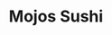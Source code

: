 ---
layout: place
title: Mojos Sushi
permalink: /oregon/portland/mojos-sushi.html
stateAbbr: OR
stateName: Oregon
cityName: Portland
seo:
  type: restaurant
  links: https://mojossushi.com/
place_id: ChIJU415wjqnlVQR1yzLv48tz48
photos:
  - name: >-
      places/ChIJU415wjqnlVQR1yzLv48tz48/photos/AeeoHcIehFubI8rJP1_uS_lGeVxYdL9Q6sBSXyPcostATzpJrvUtuIiKTXpVESV57JZCKbVMgsgsvKAgX9rFTQhugY2atqXq5OMNBLX5iicfAusdPV9KPgHIQrN4XzeTeyVAW4M4BETEmZnDOytI8PZ1TfDY37EtT64aE--KZu0qw98GxFIJ-6LahuHjQxRL9BM9wjAnT9IYiR-_5G7qqEiLm5SwFoglWx1VJZGWq5YrOiVnlekumLl6cWVMiJL6TrVBM-UMToNRvqi5i9bglzhceQqUB7alAbDUGGpJIpYLB8OG1g
    widthPx: 1000
    heightPx: 750
    authorAttributions:
      - displayName: Mojo Sushi
        uri: https://maps.google.com/maps/contrib/114781007000999400417
        photoUri: >-
          https://lh3.googleusercontent.com/a-/ALV-UjVoQviE7967DAuF4UIMo6PMzP5yGsSI1goGAnlIriy96zRshRI=s100-p-k-no-mo
    flagContentUri: >-
      https://www.google.com/local/imagery/report/?cb_client=maps_api_places.places_api&image_key=!1e10!2sAF1QipOrWls90tkZd49qIE-nq4q5OizxQZVUerqv0Rpe&hl=en-US
    googleMapsUri: >-
      https://www.google.com/maps/place//data=!3m4!1e2!3m2!1sAF1QipOrWls90tkZd49qIE-nq4q5OizxQZVUerqv0Rpe!2e10!4m2!3m1!1s0x5495a73ac2798d53:0x8fcf2d8fbfcb2cd7
  - name: >-
      places/ChIJU415wjqnlVQR1yzLv48tz48/photos/AeeoHcJOd7pqe16cs9IyWSMER5BsA2UmGg4DUAcoJcJH7pCTFLp6mooWs53WOxKprL43NFKNlwcfZAxToqtQ_DECsjpv3d-DBygh1m_CgQjbHgRfcZZCzmXIDfu7L1gUgNaxEmP9LLJMI2s2RzcRRdAhB4F-ZEOWDOuM_Zw8yaIz7L9Yvrqi_QKXWWxWspQf_y4w7LnDYqGIkRVqQuTKyAkweM8VOBgh4cY03Lf5-sllvEVG23YAHkn3u1iZiy-cnxfmvo-W9z1mbPA0xF9F-8Zcebvj8WSdwDlZTJ7_t7O1SPP-nA
    widthPx: 1000
    heightPx: 750
    authorAttributions:
      - displayName: Mojo Sushi
        uri: https://maps.google.com/maps/contrib/114781007000999400417
        photoUri: >-
          https://lh3.googleusercontent.com/a-/ALV-UjVoQviE7967DAuF4UIMo6PMzP5yGsSI1goGAnlIriy96zRshRI=s100-p-k-no-mo
    flagContentUri: >-
      https://www.google.com/local/imagery/report/?cb_client=maps_api_places.places_api&image_key=!1e10!2sAF1QipMfJ4h5eIbJE1aiv5Z0xcYfur-gkYANwQac7QAf&hl=en-US
    googleMapsUri: >-
      https://www.google.com/maps/place//data=!3m4!1e2!3m2!1sAF1QipMfJ4h5eIbJE1aiv5Z0xcYfur-gkYANwQac7QAf!2e10!4m2!3m1!1s0x5495a73ac2798d53:0x8fcf2d8fbfcb2cd7
  - name: >-
      places/ChIJU415wjqnlVQR1yzLv48tz48/photos/AeeoHcK2lTeklBSDQeWa8W-X_w9uVjfMpeeTN0eb-91JgL77v8is724P_sDzzv4TrwltsFAH02M_nRf32LOMNJEuI1nozs7vJ0Dr8fwvHnX_n_7eX520RLs0v9JfU7sloeAeza5lmRFY6dPdrI1ckupNo_OaT-4IuHkJv4-7BpwgdElOcgMRs8EhD4aElnxNqdRZV4tWZF77lP8-uJsSNKJ9-V5vbX3oNwnBm2g_66mJu34Ytj40sEMyUYRVLZCf-h7hy2I6OH8HN6GmwMJ0ZMcZj33p4T_zhFKAOHjtaviJhh7EfuJpQ3R1ZZjb8W1-2D3uFFkuGPkFU_r8OOfXzAU2QzGE5LW7D-SLdg4FRHPANMdqdiHiYUF90v96k44jCkXwjvbakqUXbs_MGUpBsZ0krGELb4QDbQw0xNvZ1rD96If7zw
    widthPx: 4080
    heightPx: 3072
    authorAttributions:
      - displayName: Nicole
        uri: https://maps.google.com/maps/contrib/107319866816220538913
        photoUri: >-
          https://lh3.googleusercontent.com/a-/ALV-UjUvNAmRZKnK6JM485EE80r1RCdDr9Yh-dUAhUbs8ysDVLyCxxo7hQ=s100-p-k-no-mo
    flagContentUri: >-
      https://www.google.com/local/imagery/report/?cb_client=maps_api_places.places_api&image_key=!1e10!2sCIHM0ogKEICAgMDwz7eqCA&hl=en-US
    googleMapsUri: >-
      https://www.google.com/maps/place//data=!3m4!1e2!3m2!1sCIHM0ogKEICAgMDwz7eqCA!2e10!4m2!3m1!1s0x5495a73ac2798d53:0x8fcf2d8fbfcb2cd7
  - name: >-
      places/ChIJU415wjqnlVQR1yzLv48tz48/photos/AeeoHcKAszwHvgmqGC5_d7gCLoh3Xful28hGbxK6GQspzCi4xVwyUWiVifpg9UxF6zNyCY1LDv3L4jhlEwRbKq1nfgXD4W37rfNjFryGZZWVcA_RbXWmJn8a6_UepNQDMCPW8kBVrRTAx3vO9aUd6LNqx-wp2VPN-1_37S1ZuWnnGyftCwrF-HZMmepl9BoN2Mic452nkuG5rJ4c6hGmGCqpprPi3adBSub_rTmc2o-yN2LVLB4aGSwzESAVVO5a33vPk3_uHAiZiJz8TOWnlDkoxz67QPvGq4UUdFaRxbfaMPzZaO-DLTwnzE63uCtL9HpVeoA8fqwOSC2QTmR1VdYQyUsE17-QePhy3wSG0u1LGfTXGr8poPKZO65GpodRz93fW3ijG_gd2Zm3gtbUvK_qryexpWm6rnxNterFHA9lRyqy9Xdj
    widthPx: 1200
    heightPx: 1600
    authorAttributions:
      - displayName: Kog
        uri: https://maps.google.com/maps/contrib/107991976986613253924
        photoUri: >-
          https://lh3.googleusercontent.com/a-/ALV-UjXPOcn2390oc2wauZFD13xg1Eztx88osjRg473FkWvyWJhQuAfC=s100-p-k-no-mo
    flagContentUri: >-
      https://www.google.com/local/imagery/report/?cb_client=maps_api_places.places_api&image_key=!1e10!2sCIHM0ogKEICAgICljau-9wE&hl=en-US
    googleMapsUri: >-
      https://www.google.com/maps/place//data=!3m4!1e2!3m2!1sCIHM0ogKEICAgICljau-9wE!2e10!4m2!3m1!1s0x5495a73ac2798d53:0x8fcf2d8fbfcb2cd7
  - name: >-
      places/ChIJU415wjqnlVQR1yzLv48tz48/photos/AeeoHcLs9RHjBXaeOM-rpsmVnWrFfhghwMLcm3daHj4U6ni6vjwXJUng842rHn5AM5dcxyFrGQqlGoDbPBOfuisXxJFmFm_mSheczCO4AeHqgYcVSS2S2YGwKI8CLb3pMVJokkLshV-oCpLrv_9sYww_J0tgaysPknk_nRmucCAPf5MOiSt-m2nxBgY5cOnS2fz6uZccBtz9_2hBDYLgddz9CIaCiqBVxqlp-3XukYE2VV4BeZVnzSPFPJyQlLnNOX15el_K4d7WwKgOU7VYZ10BU8zZ-UvgZEUEnoB62kZopgJqoiKWJ446D0rnFGew8Ed4w8fEcDUoK0A5jiLdogrfsXZlFbblmpyyVCnIPrukhwPCjMq1HU6x-JOOTWiCCPllfKoFkQJO1M23lmnVL_wY8Gvb9LPHS7cnpVda7vQlbwxsaQ
    widthPx: 4000
    heightPx: 3000
    authorAttributions:
      - displayName: Glenn B
        uri: https://maps.google.com/maps/contrib/110497458228366941143
        photoUri: >-
          https://lh3.googleusercontent.com/a/ACg8ocK1QOPFa4mSj8qmKI5hkWXBIU4rODpar2ggkEe4eweOsEXLMJTY=s100-p-k-no-mo
    flagContentUri: >-
      https://www.google.com/local/imagery/report/?cb_client=maps_api_places.places_api&image_key=!1e10!2sCIHM0ogKEICAgIDLrIrXCg&hl=en-US
    googleMapsUri: >-
      https://www.google.com/maps/place//data=!3m4!1e2!3m2!1sCIHM0ogKEICAgIDLrIrXCg!2e10!4m2!3m1!1s0x5495a73ac2798d53:0x8fcf2d8fbfcb2cd7
  - name: >-
      places/ChIJU415wjqnlVQR1yzLv48tz48/photos/AeeoHcJ2OtIKo0AjBb8YJRXx7R-q2fJIHXnLNuxCWdN2Mmmm5DvOqapYdYVbTnuWwonLc0_dkp6xobOl21mPka9DJ0Q3wZkCLWrhzsLigwrhSp_ahuKnHTdFbF3DFFVg2vYqYlAI5JJ2DkxOYy9eV5TkkfrDBvAwcrsncORnmMP4tDfiEJKXA0Ef1pKgnGTBXKw5x4SpEs9u_CgcrLFYpAYa9ZxJuzhRypbK1E2hP7q5aS0iSkuaOrv_Ww1J6kuwfjQJ9QFmmCG26Kf_ZX-aFAS4bBdgL0VxK_MJ1Fdu-JlmqL9dCI1VYgl8ks8g_4mVi21QUyLYMbLq7i9r2BJTAHQeFrFy06dlBwGOMqUud5HJYcW6-vRq3KbXrdirgQVrDvYVEnH8fWkyyFtCYzofsvdPewKlP8BxrQF8KRL6iZU4Gr-eojQ
    widthPx: 4000
    heightPx: 2252
    authorAttributions:
      - displayName: Cyd Gann
        uri: https://maps.google.com/maps/contrib/102232331011671065470
        photoUri: >-
          https://lh3.googleusercontent.com/a-/ALV-UjXW4o18WYE-zvhhcq_qsQtFjukRerLmW5a4kDVLUQopr0GhYHfV=s100-p-k-no-mo
    flagContentUri: >-
      https://www.google.com/local/imagery/report/?cb_client=maps_api_places.places_api&image_key=!1e10!2sCIHM0ogKEICAgID54JKXlQE&hl=en-US
    googleMapsUri: >-
      https://www.google.com/maps/place//data=!3m4!1e2!3m2!1sCIHM0ogKEICAgID54JKXlQE!2e10!4m2!3m1!1s0x5495a73ac2798d53:0x8fcf2d8fbfcb2cd7
  - name: >-
      places/ChIJU415wjqnlVQR1yzLv48tz48/photos/AeeoHcIrGaPiGg3TkhZoef2ngJnemGWG9TGWCli0DnJQX6aGIUdDAtEAN35tLn568yZ-9LUngClTAws_gyd8EzKn3tv8FT5xhQBOvhUG-akhTs4TSS7rW2YErXC_7NHCRcCpScG3UY0kWINKVC3sEem0MPcF66nVQ8AHYIKDG7F4d4ovTY9zdqy-LeaANEHTIO6v5k7QzIj7bRuk9plXoTjsWb3Y5fFG2oerdf6_5-PQEhuxWCylGTFw9-eGC_9GVUO_HnbpY7o11mpkTezLV8GJf9ttfhreGLWvS3pckRTvi3whbfWgasYLdEy068iI3owKLdlTn2qDFzlW0nO9lIylnf3iL6k5r_2JsDeQy05Y1UoUsa5RMOuK4SiepXtIUOThnV3xWqj1OoFnJcU7MG3tZZ4poOJWRFpQpMozx3j9eKQ-0Q
    widthPx: 4032
    heightPx: 3024
    authorAttributions:
      - displayName: Jose Verde
        uri: https://maps.google.com/maps/contrib/101352408947013617490
        photoUri: >-
          https://lh3.googleusercontent.com/a-/ALV-UjWg1hpW_fC3Amu-l8EHQDGuFER4zHDqh9gIcM07Hh13zawNSFg=s100-p-k-no-mo
    flagContentUri: >-
      https://www.google.com/local/imagery/report/?cb_client=maps_api_places.places_api&image_key=!1e10!2sCIHM0ogKEICAgIDEvNKrVg&hl=en-US
    googleMapsUri: >-
      https://www.google.com/maps/place//data=!3m4!1e2!3m2!1sCIHM0ogKEICAgIDEvNKrVg!2e10!4m2!3m1!1s0x5495a73ac2798d53:0x8fcf2d8fbfcb2cd7
  - name: >-
      places/ChIJU415wjqnlVQR1yzLv48tz48/photos/AeeoHcIrhVpeurLQip9Mz0t0IXmbLC33mXMJkKofi4ti66i-_QYtidZ6yPl8gYvEirmZAN2YyhjCW72VczFD2vVgeUr20G1IMtwiP8MadfnFilZdrfLks0OMnIREN2rLR-_qSkiFOoXZLnnYqRwe8svzDcBg7Vsr6l05-HIRp55C5kjnCw5Rr6gnppiupUyRvHzvDeHvehHXeSjJzvEhhV3otcwUjU0S1Te_gbyQMSbcq20zSIfmo-wsE1PTbCiB_kwhWcv1MIKrZ4Enq1UGjOONOspbOyWA_6SFD9D4dQiPQfVQVMdMS9zu_G1PppF8IbZOg-q5j3SsCpGApl7QNGthmb1OitnrOqdhYmp6X6iQJVU2pwD2AGB0ZzSJb9SyXl2Dax1lMK7u5iq20SrbPqFkWF92eVQoubwdgmz_1ylPc-D0yQ
    widthPx: 2268
    heightPx: 4032
    authorAttributions:
      - displayName: Alex Durant
        uri: https://maps.google.com/maps/contrib/102847781315084141525
        photoUri: >-
          https://lh3.googleusercontent.com/a/ACg8ocI8FEClb0prJZzyzzFvbHCcfwLXkFqlTMTGEDUIAJnxFJCxjUoh=s100-p-k-no-mo
    flagContentUri: >-
      https://www.google.com/local/imagery/report/?cb_client=maps_api_places.places_api&image_key=!1e10!2sCIHM0ogKEICAgICkyfaWCA&hl=en-US
    googleMapsUri: >-
      https://www.google.com/maps/place//data=!3m4!1e2!3m2!1sCIHM0ogKEICAgICkyfaWCA!2e10!4m2!3m1!1s0x5495a73ac2798d53:0x8fcf2d8fbfcb2cd7
  - name: >-
      places/ChIJU415wjqnlVQR1yzLv48tz48/photos/AeeoHcLtVuIP3bdVV4TvuHCnlRQsc0PldMl_d70oyVadyjsScOOFhqdl0dyC6UaTOObEfW4cn3702nQpo8OtW4-MLOtRca33WNFiWbAT5gF8GMZK_9qDtUblv3od9fqMQhbE7PHpS4o63jUqsAt2zupa_yPXF__-cZTzC_5PzfMONwYFinCZgxdW2w3clZ2Z7Q2YbWyzNGOOsUGhjRJk7XeRl9Fth7eN27zWqrwO1UjNjX-3-EUfRap7tr_-VnizTtJcs3hodZC6z2cQK7RnaVFZGUubVzH9abX8pRcX3qiS3n35ECLr4PR_vrX_IQ6WrnKtVMy-6AkG9JRCc2Xit3YqGBVpQSaLoUU27eQLWmbUdbSYhto82pXpi-bahySwecXyz-mGfptVILMfZ20gEboUyBsv2AcZTgw9k6ONGsGzul9kITqJ
    widthPx: 3072
    heightPx: 4080
    authorAttributions:
      - displayName: Hannah Stordeur
        uri: https://maps.google.com/maps/contrib/110737727580785790019
        photoUri: >-
          https://lh3.googleusercontent.com/a-/ALV-UjUN73o2m7q4DvawCw2lQsLsxcTrbjWg54AUc_0kQsRi22ovd3Y=s100-p-k-no-mo
    flagContentUri: >-
      https://www.google.com/local/imagery/report/?cb_client=maps_api_places.places_api&image_key=!1e10!2sCIHM0ogKEICAgIDx6azWwQE&hl=en-US
    googleMapsUri: >-
      https://www.google.com/maps/place//data=!3m4!1e2!3m2!1sCIHM0ogKEICAgIDx6azWwQE!2e10!4m2!3m1!1s0x5495a73ac2798d53:0x8fcf2d8fbfcb2cd7
  - name: >-
      places/ChIJU415wjqnlVQR1yzLv48tz48/photos/AeeoHcLshFynjJrwpxMvmEI1eKW0Ew_u6iGNpd9QyHjgkXU2j5ln32gQdD8xKLkouNOlmNxibQ6Y9VDZ1iImdfTK8CkfMgoKalJU0gZEaHap2H6o0wPpj8eEtsm1w6DtLjxGJNb5EaOHxIvPIothVPUV9q5XfdFI6pyUQixlHU8rPFO9dpll_g4nW_cCxkJaqKqAVe69eU9oqJVI_5yXMS8ujSCyOWh6GGuz4cSyvy8qDgRxvRnLcAEZoI5-eKJMmqbqY0fqbynIrD1EzM6xGpoWrpyq6lVtycCAmdHvoZCYNUlvBNUcEweLGbn0rhTd1lu8p0pDkAdDBvyy01cfIXehsilpDSx88ah0ruirHeHU1NkPCoZjGWks4JYpmJX5CgRhse3NV9KrAB-WmybkZp-RiSL8yPox-1SybnPgq9-XR3XQvvo
    widthPx: 4032
    heightPx: 3024
    authorAttributions:
      - displayName: Ngọc Hânn
        uri: https://maps.google.com/maps/contrib/102753042275238755107
        photoUri: >-
          https://lh3.googleusercontent.com/a-/ALV-UjUR8obGzztyPOXdJNeVHf5yvg_W_VfHak78-cYut99CQwiTWpgOxQ=s100-p-k-no-mo
    flagContentUri: >-
      https://www.google.com/local/imagery/report/?cb_client=maps_api_places.places_api&image_key=!1e10!2sCIHM0ogKEICAgMCAkdqbxwE&hl=en-US
    googleMapsUri: >-
      https://www.google.com/maps/place//data=!3m4!1e2!3m2!1sCIHM0ogKEICAgMCAkdqbxwE!2e10!4m2!3m1!1s0x5495a73ac2798d53:0x8fcf2d8fbfcb2cd7
address: 1507 NE Fremont St, Portland, OR 97212, USA
street: 1507 NE Fremont St
city: Portland
state: OR
zip: '97212'
country: USA
neighborhood: Sabin
latitude: '45.548347'
longitude: '-122.650160'
accessibility_options:
  wheelchairAccessibleEntrance: true
  wheelchairAccessibleRestroom: true
  wheelchairAccessibleSeating: true
business_status: OPERATIONAL
name: Mojos Sushi
google_maps_links:
  directionsUri: >-
    https://www.google.com/maps/dir//''/data=!4m7!4m6!1m1!4e2!1m2!1m1!1s0x5495a73ac2798d53:0x8fcf2d8fbfcb2cd7!3e0
  placeUri: https://maps.google.com/?cid=10362551363024137431
  writeAReviewUri: >-
    https://www.google.com/maps/place//data=!4m3!3m2!1s0x5495a73ac2798d53:0x8fcf2d8fbfcb2cd7!12e1
  reviewsUri: >-
    https://www.google.com/maps/place//data=!4m4!3m3!1s0x5495a73ac2798d53:0x8fcf2d8fbfcb2cd7!9m1!1b1
  photosUri: >-
    https://www.google.com/maps/place//data=!4m3!3m2!1s0x5495a73ac2798d53:0x8fcf2d8fbfcb2cd7!10e5
primary_type: Sushi Restaurant
opening_hours:
  openNow: false
  periods:
    - open:
        day: 0
        hour: 16
        minute: 0
      close:
        day: 0
        hour: 20
        minute: 30
    - open:
        day: 1
        hour: 16
        minute: 0
      close:
        day: 1
        hour: 21
        minute: 30
    - open:
        day: 2
        hour: 16
        minute: 0
      close:
        day: 2
        hour: 21
        minute: 30
    - open:
        day: 3
        hour: 16
        minute: 0
      close:
        day: 3
        hour: 21
        minute: 30
    - open:
        day: 4
        hour: 16
        minute: 0
      close:
        day: 4
        hour: 21
        minute: 30
    - open:
        day: 5
        hour: 16
        minute: 0
      close:
        day: 5
        hour: 21
        minute: 30
    - open:
        day: 6
        hour: 16
        minute: 0
      close:
        day: 6
        hour: 21
        minute: 30
  weekdayDescriptions:
    - 'Monday: 4:00 – 9:30 PM'
    - 'Tuesday: 4:00 – 9:30 PM'
    - 'Wednesday: 4:00 – 9:30 PM'
    - 'Thursday: 4:00 – 9:30 PM'
    - 'Friday: 4:00 – 9:30 PM'
    - 'Saturday: 4:00 – 9:30 PM'
    - 'Sunday: 4:00 – 8:30 PM'
  nextOpenTime: '2025-05-03T23:00:00Z'
secondary_opening_hours:
  regular:
    weekdayDescriptions: null
    type: null
  current:
    weekdayDescriptions: null
    type: null
phone: (971) 386-2172
price_level: PRICE_LEVEL_MODERATE
price_range: $20 &ndash; $30
rating: '4.7'
rating_count: 250
website: https://mojossushi.com/
description: >-
  Explore Mojo Sushi in Portland, OR$$$Mojo Sushi in Portland, Oregon, stands
  out as a cozy haven for sushi enthusiasts, offering a delightful array of
  fresh Japanese dishes in a relaxed atmosphere. This spot specializes in a
  variety of sushi rolls and small plates that highlight quality ingredients and
  creative flavors, making it a go-to choice for anyone seeking top-rated sushi
  options nearby. With accessibility features like wheelchair-friendly entrances
  and seating, it's designed to welcome all diners comfortably. The casual vibe
  pairs well with a selection of beer and wine, enhancing the overall experience
  for groups or individuals looking for a satisfying meal. Whether you're
  exploring sushi places near you or craving authentic Japanese cuisine, Mojo
  Sushi delivers a memorable dining adventure in a neighborhood setting.
generative_summary: >-
  Explore Mojo Sushi in Portland, OR$$$Mojo Sushi in Portland, Oregon, stands
  out as a cozy haven for sushi enthusiasts, offering a delightful array of
  fresh Japanese dishes in a relaxed atmosphere. This spot specializes in a
  variety of sushi rolls and small plates that highlight quality ingredients and
  creative flavors, making it a go-to choice for anyone seeking top-rated sushi
  options nearby. With accessibility features like wheelchair-friendly entrances
  and seating, it's designed to welcome all diners comfortably. The casual vibe
  pairs well with a selection of beer and wine, enhancing the overall experience
  for groups or individuals looking for a satisfying meal. Whether you're
  exploring sushi places near you or craving authentic Japanese cuisine, Mojo
  Sushi delivers a memorable dining adventure in a neighborhood setting.
generative_disclosure: Summarized by AI using the Grok-3-Mini model.
reviews:
  - name: >-
      places/ChIJU415wjqnlVQR1yzLv48tz48/reviews/ChZDSUhNMG9nS0VJQ0FnTUR3ejdla1RBEAE
    relativePublishTimeDescription: a month ago
    rating: 5
    text:
      text: >-
        I love salmon ⭐⭐⭐

        - it's pretty basic

        - one roll of avocado with a very small sake on top, I wish it had more

        - I would reorder the salmon nigiri though


        Uni roll ⭐⭐⭐⭐

        - would fall apart very easily, I was a little disappointed by that

        - some didn't taste amazing to me but honestly was the one I was craving
        the most

        - it was light and was what I was feeling


        Crunchy Philadelphia ⭐⭐⭐⭐✨

        - pretty solid but I didn't love the smoked taste sometimes

        - I do like how lightly it was fried


        Chef's special ⭐⭐⭐✨

        - my partner gave this a 5/5 but I found this to be too creamy and rich

        - the sauce in particular was a little too much for me

        - liked the crab
      languageCode: en
    originalText:
      text: >-
        I love salmon ⭐⭐⭐

        - it's pretty basic

        - one roll of avocado with a very small sake on top, I wish it had more

        - I would reorder the salmon nigiri though


        Uni roll ⭐⭐⭐⭐

        - would fall apart very easily, I was a little disappointed by that

        - some didn't taste amazing to me but honestly was the one I was craving
        the most

        - it was light and was what I was feeling


        Crunchy Philadelphia ⭐⭐⭐⭐✨

        - pretty solid but I didn't love the smoked taste sometimes

        - I do like how lightly it was fried


        Chef's special ⭐⭐⭐✨

        - my partner gave this a 5/5 but I found this to be too creamy and rich

        - the sauce in particular was a little too much for me

        - liked the crab
      languageCode: en
    authorAttribution:
      displayName: Nicole
      uri: https://www.google.com/maps/contrib/107319866816220538913/reviews
      photoUri: >-
        https://lh3.googleusercontent.com/a-/ALV-UjUvNAmRZKnK6JM485EE80r1RCdDr9Yh-dUAhUbs8ysDVLyCxxo7hQ=s128-c0x00000000-cc-rp-mo-ba6
    publishTime: '2025-03-29T03:03:03.193979Z'
    flagContentUri: >-
      https://www.google.com/local/review/rap/report?postId=ChZDSUhNMG9nS0VJQ0FnTUR3ejdla1RBEAE&d=17924085&t=1
    googleMapsUri: >-
      https://www.google.com/maps/reviews/data=!4m6!14m5!1m4!2m3!1sChZDSUhNMG9nS0VJQ0FnTUR3ejdla1RBEAE!2m1!1s0x5495a73ac2798d53:0x8fcf2d8fbfcb2cd7
  - name: >-
      places/ChIJU415wjqnlVQR1yzLv48tz48/reviews/ChZDSUhNMG9nS0VJQ0FnSUNsamRQMURBEAE
    relativePublishTimeDescription: a year ago
    rating: 5
    text:
      text: >-
        So glad we found this place! Out of all the places in Portland we've
        ever been to this place has the freshest and most delicious sushi! I've
        traveled from Southern California to Seattle and this is by far one of
        the best sushi places I've ever come across!  Can't go here enough! They
        have the friendliest staff and service is top quality!
      languageCode: en
    originalText:
      text: >-
        So glad we found this place! Out of all the places in Portland we've
        ever been to this place has the freshest and most delicious sushi! I've
        traveled from Southern California to Seattle and this is by far one of
        the best sushi places I've ever come across!  Can't go here enough! They
        have the friendliest staff and service is top quality!
      languageCode: en
    authorAttribution:
      displayName: Kog
      uri: https://www.google.com/maps/contrib/107991976986613253924/reviews
      photoUri: >-
        https://lh3.googleusercontent.com/a-/ALV-UjXPOcn2390oc2wauZFD13xg1Eztx88osjRg473FkWvyWJhQuAfC=s128-c0x00000000-cc-rp-mo-ba4
    publishTime: '2023-11-24T05:00:55.080718Z'
    flagContentUri: >-
      https://www.google.com/local/review/rap/report?postId=ChZDSUhNMG9nS0VJQ0FnSUNsamRQMURBEAE&d=17924085&t=1
    googleMapsUri: >-
      https://www.google.com/maps/reviews/data=!4m6!14m5!1m4!2m3!1sChZDSUhNMG9nS0VJQ0FnSUNsamRQMURBEAE!2m1!1s0x5495a73ac2798d53:0x8fcf2d8fbfcb2cd7
  - name: >-
      places/ChIJU415wjqnlVQR1yzLv48tz48/reviews/ChdDSUhNMG9nS0VJQ0FnTUNBLXRlOGtnRRAB
    relativePublishTimeDescription: 3 months ago
    rating: 5
    text:
      text: >-
        over several visits - tried a bunch of different rolls, sake, nigiri. on
        the pricey side but absolutely worth it! nice atmosphere, bit cramped
        but good service and music 👍
      languageCode: en
    originalText:
      text: >-
        over several visits - tried a bunch of different rolls, sake, nigiri. on
        the pricey side but absolutely worth it! nice atmosphere, bit cramped
        but good service and music 👍
      languageCode: en
    authorAttribution:
      displayName: erin e
      uri: https://www.google.com/maps/contrib/102761431551825494432/reviews
      photoUri: >-
        https://lh3.googleusercontent.com/a-/ALV-UjWjXwNDXUWlaqf41SldqE9gQWxCZ8cKVzuT4GqU3ZNYTaMrM8l2=s128-c0x00000000-cc-rp-mo-ba2
    publishTime: '2025-01-31T07:53:52.982347Z'
    flagContentUri: >-
      https://www.google.com/local/review/rap/report?postId=ChdDSUhNMG9nS0VJQ0FnTUNBLXRlOGtnRRAB&d=17924085&t=1
    googleMapsUri: >-
      https://www.google.com/maps/reviews/data=!4m6!14m5!1m4!2m3!1sChdDSUhNMG9nS0VJQ0FnTUNBLXRlOGtnRRAB!2m1!1s0x5495a73ac2798d53:0x8fcf2d8fbfcb2cd7
  - name: >-
      places/ChIJU415wjqnlVQR1yzLv48tz48/reviews/ChZDSUhNMG9nS0VJQ0FnSURCek9PakRREAE
    relativePublishTimeDescription: a year ago
    rating: 5
    text:
      text: >-
        The best experience in Portland so far for sushi. Super inviting and
        very friendly. My only feedback would be to cut down on the disinfectant
        as the smell fills the space and can make it hard to taste the foods
        without that lingering in the air.  Other than that after being there
        one time I won't go anywhere else. Love this place!
      languageCode: en
    originalText:
      text: >-
        The best experience in Portland so far for sushi. Super inviting and
        very friendly. My only feedback would be to cut down on the disinfectant
        as the smell fills the space and can make it hard to taste the foods
        without that lingering in the air.  Other than that after being there
        one time I won't go anywhere else. Love this place!
      languageCode: en
    authorAttribution:
      displayName: Kiew Nikon
      uri: https://www.google.com/maps/contrib/113032222630376236222/reviews
      photoUri: >-
        https://lh3.googleusercontent.com/a-/ALV-UjXrzNbybpqZ7besKOQgGl3nJlTxZYWnlBg2eNmOFY1lSQff3Zg=s128-c0x00000000-cc-rp-mo-ba4
    publishTime: '2023-06-13T17:56:51.266565Z'
    flagContentUri: >-
      https://www.google.com/local/review/rap/report?postId=ChZDSUhNMG9nS0VJQ0FnSURCek9PakRREAE&d=17924085&t=1
    googleMapsUri: >-
      https://www.google.com/maps/reviews/data=!4m6!14m5!1m4!2m3!1sChZDSUhNMG9nS0VJQ0FnSURCek9PakRREAE!2m1!1s0x5495a73ac2798d53:0x8fcf2d8fbfcb2cd7
  - name: >-
      places/ChIJU415wjqnlVQR1yzLv48tz48/reviews/ChZDSUhNMG9nS0VJQ0FnSUQ1NE1LWFl3EAE
    relativePublishTimeDescription: a year ago
    rating: 5
    text:
      text: >-
        Mojos Sushi is a nice, small, hole in the wall Sushi joint. The prices
        are a bit higher than I like, but the food is fresh, they have a decent
        menu with lots of choices. The food was served in a timely manner and
        presented very nicely. All the food was great, the miso was great, the
        beers cold and the service was a bit uncomfortable, but there was no
        wait, the place was quiet and we all left full and Happy. We will go
        back, definitely.
      languageCode: en
    originalText:
      text: >-
        Mojos Sushi is a nice, small, hole in the wall Sushi joint. The prices
        are a bit higher than I like, but the food is fresh, they have a decent
        menu with lots of choices. The food was served in a timely manner and
        presented very nicely. All the food was great, the miso was great, the
        beers cold and the service was a bit uncomfortable, but there was no
        wait, the place was quiet and we all left full and Happy. We will go
        back, definitely.
      languageCode: en
    authorAttribution:
      displayName: Cyd Gann
      uri: https://www.google.com/maps/contrib/102232331011671065470/reviews
      photoUri: >-
        https://lh3.googleusercontent.com/a-/ALV-UjXW4o18WYE-zvhhcq_qsQtFjukRerLmW5a4kDVLUQopr0GhYHfV=s128-c0x00000000-cc-rp-mo-ba6
    publishTime: '2023-10-18T15:06:33.328549Z'
    flagContentUri: >-
      https://www.google.com/local/review/rap/report?postId=ChZDSUhNMG9nS0VJQ0FnSUQ1NE1LWFl3EAE&d=17924085&t=1
    googleMapsUri: >-
      https://www.google.com/maps/reviews/data=!4m6!14m5!1m4!2m3!1sChZDSUhNMG9nS0VJQ0FnSUQ1NE1LWFl3EAE!2m1!1s0x5495a73ac2798d53:0x8fcf2d8fbfcb2cd7
review_summary: >-
  Customer Feedback Highlights$$$Visitors to this sushi spot often praise the
  incredibly fresh and flavorful rolls, making it a standout pick for those
  hunting for the best sushi around. While some folks mention that prices lean
  towards the higher side, they agree it's totally worth it for the quality and
  variety of options like nigiri and sake. The atmosphere gets high marks for
  being cozy and inviting, with friendly service that keeps the experience light
  and enjoyable, even if the space feels a bit snug at times. A few notes about
  minor issues, such as rolls that might not hold together perfectly, come up,
  but they're overshadowed by the overall positive vibes and tasty offerings.
  All in all, if you're in the mood for reliable, delicious Japanese fare close
  to home, this place comes highly recommended by satisfied diners.
review_disclosure: Summarized by AI using the Grok-3-Mini model.
parking_options:
  freeStreetParking: true
  valetParking: false
payment_options:
  acceptsCreditCards: true
  acceptsDebitCards: true
  acceptsCashOnly: false
allow_dogs: null
curbside_pickup: null
delivery: false
dine_in: true
good_for_children: true
good_for_groups: true
good_for_sports: false
live_music: false
menu_for_children: false
outdoor_seating: false
reservable: true
restroom: true
serves_beer: true
serves_breakfast: false
serves_brunch: false
serves_cocktails: null
serves_coffee: false
serves_dinner: true
serves_dessert: true
serves_lunch: true
serves_vegetarian_food: null
serves_wine: true
takeout: true
update_category: atmosphere
places_description: null

---